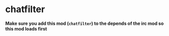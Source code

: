 # chatfilter

**Make sure you add this mod (`chatfilter`) to the depends of the irc mod so this mod loads first**
